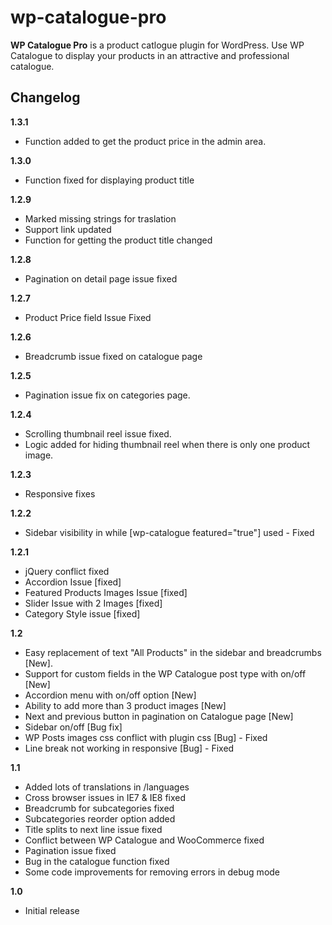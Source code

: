 wp-catalogue-pro
================
**WP Catalogue Pro** is a product catlogue plugin for WordPress. Use WP Catalogue to display your products in an attractive and professional catalogue.

Changelog
-------

**1.3.1**
* Function added to get the product price in the admin area.

**1.3.0**
* Function fixed for displaying product title

**1.2.9**
* Marked missing strings for traslation
* Support link updated
* Function for getting the product title changed

**1.2.8**
* Pagination on detail page issue fixed

**1.2.7**
* Product Price field Issue Fixed

**1.2.6**
* Breadcrumb issue fixed on catalogue page

**1.2.5**
* Pagination issue fix on categories page.

**1.2.4**
* Scrolling thumbnail reel issue fixed.
* Logic added for hiding thumbnail reel when there is only one product image.

**1.2.3**
* Responsive fixes

**1.2.2**
* Sidebar visibility in while [wp-catalogue featured="true"] used - Fixed

**1.2.1**
* jQuery conflict fixed
* Accordion Issue [fixed]
* Featured Products Images Issue	[fixed]
* Slider Issue with 2 Images	[fixed]
* Category Style issue	[fixed]

**1.2**
* Easy replacement of text "All Products" in the sidebar and breadcrumbs [New].
* Support for custom fields in the WP Catalogue post type with on/off [New]
* Accordion menu with on/off option [New]
* Ability to add more than 3 product images [New]
* Next and previous button in pagination on Catalogue page [New]
* Sidebar on/off [Bug fix]
* WP Posts images css conflict with plugin css [Bug] - Fixed
* Line break not working in responsive [Bug] - Fixed

**1.1**
* Added lots of translations in /languages
* Cross browser issues in IE7 & IE8 fixed
* Breadcrumb for subcategories fixed
* Subcategories reorder option added
* Title splits to next line issue fixed
* Conflict between WP Catalogue and WooCommerce fixed
* Pagination issue fixed
* Bug in the catalogue function fixed
* Some code improvements for removing errors in debug mode

**1.0**
* Initial release
